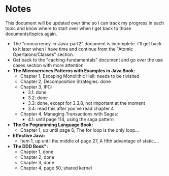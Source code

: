 # Notes
This document will be updated over time so I can track my progress in each topic and know where to start over when I get back to those documents/topics again.
- The "concurrency-in-Java-part2" document is incomplete. I'll get back to it later when I have time and continue from the "Atomic Opertaions/Classes" section.
- Get back to the "caching-fundamentals" document and go over the use cases section with more attention
- **The Microservices Patterns with Examples in Java Book:**
    - Chapter 1, Escaping Monolithic Hell: needs to be rivisited
    - Chapter 2, Decomposition Strategies: done
    - Chapter 3, IPC:
        - 3.1: done
        - 3.2: done
        - 3.3: done, except for 3.3.8, not important at the moment
        - 3.4: read this after you've read chapter 4
    - Chapter 4, Managing Transactions with Sagas:
        - 4.1: until page 114, using the saga pattern
- **The Go Pogramming Language Book:**
    - Chapter 1, up until page 6, The for loop is the only loop...
- **Effective Java:**
    - Item 1, up until the middle of page 27, A fifth advantage of static....
- **The DDD Book":**
    - Chapter 1, done
    - Chapter 2, done
    - Chapter 3, done
    - Chapter 4, page 50, shared kernel
